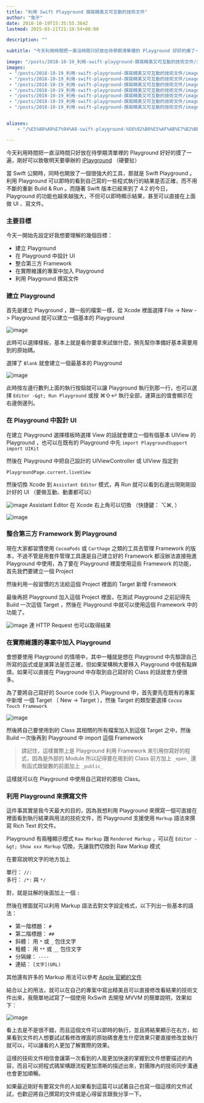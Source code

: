 ```yaml
---
title: "利用 Swift Playground 撰寫精美又可互動的技術文件"
author: "兔子"
date: 2018-10-19T15:35:55.364Z
lastmod: 2025-03-21T21:19:54+08:00

description: ""

subtitle: "今天利用時間把一直沒時間只好放在待學期清單裡的 Playground 好好的摸了一遍，剛好可以致敬明天要舉辦的 iPlayground （硬要扯）"

image: "/posts/2018-10-19_利用-swift-playground-撰寫精美又可互動的技術文件/images/7.png" 
images:
 - "/posts/2018-10-19_利用-swift-playground-撰寫精美又可互動的技術文件/images/1.png"
 - "/posts/2018-10-19_利用-swift-playground-撰寫精美又可互動的技術文件/images/2.png"
 - "/posts/2018-10-19_利用-swift-playground-撰寫精美又可互動的技術文件/images/3.png"
 - "/posts/2018-10-19_利用-swift-playground-撰寫精美又可互動的技術文件/images/4.png"
 - "/posts/2018-10-19_利用-swift-playground-撰寫精美又可互動的技術文件/images/5.png"
 - "/posts/2018-10-19_利用-swift-playground-撰寫精美又可互動的技術文件/images/6.png"
 - "/posts/2018-10-19_利用-swift-playground-撰寫精美又可互動的技術文件/images/7.png"


aliases:
    - "/%E5%88%A9%E7%94%A8-swift-playground-%E6%92%B0%E5%AF%AB%E7%B2%BE%E7%BE%8E%E5%8F%88%E5%8F%AF%E4%BA%92%E5%8B%95%E7%9A%84%E6%8A%80%E8%A1%93%E6%96%87%E4%BB%B6-9e3253a4d90f"

---
```


今天利用時間把一直沒時間只好放在待學期清單裡的 Playground 好好的摸了一遍，剛好可以致敬明天要舉辦的 [iPlayground](http://iplayground.io/) （硬要扯）

當 Swift 公開時，同時也開放了一個很強大的工具，那就是 Swift Playground 。利用 Playground 可以即時的看到自己寫的一些程式執行的結果是否正確，而不用不斷的重新 Build &amp; Run 。而隨著 Swift 版本已經來到了 4.2 的今日，Playground 的功能也越來越強大，不但可以即時顯示結果，甚至可以直接在上面做 UI 、寫文件。

### 主要目標

今天一開始先設定好我想要理解的幾個目標：

*   建立 Playground
*   在 Playground 中設計 UI
*   整合第三方 Framework
*   在實際維護的專案中加入 Playground
*   利用 Playground 撰寫文件

### 建立 Playground

首先是建立 Playground ，跟一般的檔案一樣，從 Xcode 裡面選擇 File -&gt; New -&gt; Playground 就可以建立一個基本的 Playground

![image](/posts/2018-10-19_利用-swift-playground-撰寫精美又可互動的技術文件/images/1.png#layoutTextWidth)


此時可以選擇樣板，基本上就是看你要拿來試做什麼，預先幫你準備好基本需要用到的原始碼。

選擇了 `Blank` 就會建立一個最基本的 Playground

![image](/posts/2018-10-19_利用-swift-playground-撰寫精美又可互動的技術文件/images/2.png#layoutTextWidth)


此時按左邊行數列上面的執行按鈕就可以讓 Playground 執行到那一行，也可以選擇 `Editor -&gt; Run Playground` 或按 ⌘⇧↩︎ 執行全部，運算出的值會顯示在右邊側邊列。

### 在 Playground 中設計 UI

在建立 Playground 選擇樣板時選擇 View 的話就會建立一個有個基本 UIView 的 Playground ，也可以在既有的 Playground 中先
``import PlaygroundSupport  
import UIKit``

然後在 Playground 中把自己設計的 UIViewController 或 UIView 指定到

`PlaygroundPage.current.liveView`

然後切換 Xcode 到 `Assistant Editor` 模式，再 Run 就可以看到右邊出現剛剛設計好的 UI （要做互動、動畫都可以）

![image](/posts/2018-10-19_利用-swift-playground-撰寫精美又可互動的技術文件/images/3.png#layoutTextWidth)
Assistant Editor 在 Xcode 右上角可以切換 （快捷鍵： ⌥⌘, ）


![image](/posts/2018-10-19_利用-swift-playground-撰寫精美又可互動的技術文件/images/4.png#layoutTextWidth)


### 整合第三方 Framework 到 Playground

現在大家都習慣使用 `CocoaPods` 或 `Carthage` 之類的工具去管理 Framework 的版本，不過不管是用套件管理工具還是自己建立好的 Framework 都沒辦法直接拖進 Playground 中使用，為了要在 Playground 裡面使用這些 Framework 的功能，首先我們要建立一個 Project

然後利用一般習慣的方法給這個 Project 裡面的 Target 新增 Framework

最後再把 Playground 加入這個 Project 裡面，在測試 Playground 之前記得先 Build 一次這個 Target ，然後在 Playground 中就可以使用這個 Framework 中的功能了。

![image](/posts/2018-10-19_利用-swift-playground-撰寫精美又可互動的技術文件/images/5.png#layoutTextWidth)
連 HTTP Request 也可以取得結果



### 在實際維護的專案中加入 Playground

會想要使用 Playground 的情境中，其中一種就是想在 Playground 中先驗證自己所寫的函式或是演算法是否正確，但如果架構稍大要移入 Playground 中就有點麻煩，如果可以直接在 Playground 中存取到自己寫好的 Class 的話就會方便很多。

為了要將自己寫好的 Source code 引入 Playground 中，首先要先在既有的專案中新增 一個 Target （ New -&gt; Target ），然後 Target 的類型要選擇 `Cocoa Touch Framework`

![image](/posts/2018-10-19_利用-swift-playground-撰寫精美又可互動的技術文件/images/6.png#layoutTextWidth)


然後將自己要使用到的 Class 其相關的所有檔案加入到這個 Target 之中，然後 Build 一次後再到 Playground 中 import 這個 Framework
> 請記住，這樣實際上是 Playground 利用 Framework 來引用你寫好的程式，因為是外部的 Module 所以記得要在用到的 Class 前方加上 `_open_` 還有函式跟變數的前面加上 `_public_`

這樣就可以在 Playground 中使用自己寫好的那些 Class。

### 利用 Playground 來撰寫文件

這件事其實是我今天最大的目的，因為我想利用 Playground 來撰寫一個可直接在裡面看到執行結果與用法的技術文件，而 Playground 支援使用 `Markup` 語法來撰寫 Rich Text 的文件。

Playground 有兩種顯示模式 `Raw Markup` 跟 `Rendered Markup` ，可以在 `Editor -&gt; Show xxx Markup` 切換，先讓我們切換到 Raw Markup 模式

在要寫說明文字的地方加上

單行： `//:`   
多行： `/*:` 與 `*/`

對，就是註解的後面加上一個 `:`

然後在裡面就可以利用 Markup 語法去對文字設定格式，以下列出一些基本的語法：

*   第一階標題： `#`
*   第二階標題： `##`
*   斜體： 用 `*` 或 `_` 包住文字
*   粗體： 用 `**` 或 `__` 包住文字
*   分隔線： `----`
*   連結： `[文字](URL)`

其他還有許多的 Markup 用法可以參考 [Apple 官網的文件](https://developer.apple.com/library/archive/documentation/Xcode/Reference/xcode_markup_formatting_ref/index.html#//apple_ref/doc/uid/TP40016497-CH2-SW1)

結合以上的用法，就可以在自己的專案中寫出精美且可以直接修改看結果的技術文件出來，我簡單地試寫了一個使用 RxSwift 去開發 MVVM 的簡單說明，效果如下：

![image](/posts/2018-10-19_利用-swift-playground-撰寫精美又可互動的技術文件/images/7.png#layoutTextWidth)


看上去是不是很不錯，而且這個文件可以即時的執行，並且將結果顯示在右方，如果看到文件的人想要試試看修改裡面的原始碼會產生什麼效果只要直接修改並執行就可以，可以讓看的人更加了解實際的效果。

這樣的技術文件相信會讓第一次看到的人能更加快速的掌握到文件想要描述的內容，而且可以把程式碼架構跟流程更加清晰的描述出來，對團隊內的技術同步溝通也會更加順暢。

如果最近剛好有要寫文件的人如果看到這篇可以試著自己也寫一個這樣的文件試試，也歡迎將自己撰寫的文件或是心得留言跟我分享一下。
